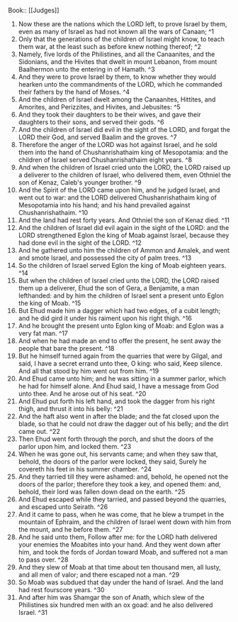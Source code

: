  Book:: [[Judges]]
 1. Now these are the nations which the LORD left, to prove Israel by them, even as many of Israel as had not known all the wars of Canaan; ^1
 2. Only that the generations of the children of Israel might know, to teach them war, at the least such as before knew nothing thereof; ^2
 3. Namely, five lords of the Philistines, and all the Canaanites, and the Sidonians, and the Hivites that dwelt in mount Lebanon, from mount Baalhermon unto the entering in of Hamath. ^3
 4. And they were to prove Israel by them, to know whether they would hearken unto the commandments of the LORD, which he commanded their fathers by the hand of Moses. ^4
 5. And the children of Israel dwelt among the Canaanites, Hittites, and Amorites, and Perizzites, and Hivites, and Jebusites: ^5
 6. And they took their daughters to be their wives, and gave their daughters to their sons, and served their gods. ^6
 7. And the children of Israel did evil in the sight of the LORD, and forgat the LORD their God, and served Baalim and the groves. ^7
 8. Therefore the anger of the LORD was hot against Israel, and he sold them into the hand of Chushanrishathaim king of Mesopotamia: and the children of Israel served Chushanrishathaim eight years. ^8
 9. And when the children of Israel cried unto the LORD, the LORD raised up a deliverer to the children of Israel, who delivered them, even Othniel the son of Kenaz, Caleb's younger brother. ^9
 10. And the Spirit of the LORD came upon him, and he judged Israel, and went out to war: and the LORD delivered Chushanrishathaim king of Mesopotamia into his hand; and his hand prevailed against Chushanrishathaim. ^10
 11. And the land had rest forty years. And Othniel the son of Kenaz died. ^11
 12. And the children of Israel did evil again in the sight of the LORD: and the LORD strengthened Eglon the king of Moab against Israel, because they had done evil in the sight of the LORD. ^12
 13. And he gathered unto him the children of Ammon and Amalek, and went and smote Israel, and possessed the city of palm trees. ^13
 14. So the children of Israel served Eglon the king of Moab eighteen years. ^14
 15. But when the children of Israel cried unto the LORD, the LORD raised them up a deliverer, Ehud the son of Gera, a Benjamite, a man lefthanded: and by him the children of Israel sent a present unto Eglon the king of Moab. ^15
 16. But Ehud made him a dagger which had two edges, of a cubit length; and he did gird it under his raiment upon his right thigh. ^16
 17. And he brought the present unto Eglon king of Moab: and Eglon was a very fat man. ^17
 18. And when he had made an end to offer the present, he sent away the people that bare the present. ^18
 19. But he himself turned again from the quarries that were by Gilgal, and said, I have a secret errand unto thee, O king: who said, Keep silence. And all that stood by him went out from him. ^19
 20. And Ehud came unto him; and he was sitting in a summer parlor, which he had for himself alone. And Ehud said, I have a message from God unto thee. And he arose out of his seat. ^20
 21. And Ehud put forth his left hand, and took the dagger from his right thigh, and thrust it into his belly: ^21
 22. And the haft also went in after the blade; and the fat closed upon the blade, so that he could not draw the dagger out of his belly; and the dirt came out. ^22
 23. Then Ehud went forth through the porch, and shut the doors of the parlor upon him, and locked them. ^23
 24. When he was gone out, his servants came; and when they saw that, behold, the doors of the parlor were locked, they said, Surely he covereth his feet in his summer chamber. ^24
 25. And they tarried till they were ashamed: and, behold, he opened not the doors of the parlor; therefore they took a key, and opened them: and, behold, their lord was fallen down dead on the earth. ^25
 26. And Ehud escaped while they tarried, and passed beyond the quarries, and escaped unto Seirath. ^26
 27. And it came to pass, when he was come, that he blew a trumpet in the mountain of Ephraim, and the children of Israel went down with him from the mount, and he before them. ^27
 28. And he said unto them, Follow after me: for the LORD hath delivered your enemies the Moabites into your hand. And they went down after him, and took the fords of Jordan toward Moab, and suffered not a man to pass over. ^28
 29. And they slew of Moab at that time about ten thousand men, all lusty, and all men of valor; and there escaped not a man. ^29
 30. So Moab was subdued that day under the hand of Israel. And the land had rest fourscore years. ^30
 31. And after him was Shamgar the son of Anath, which slew of the Philistines six hundred men with an ox goad: and he also delivered Israel. ^31
